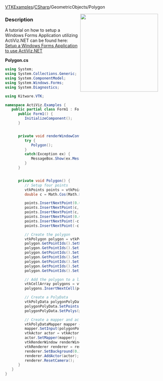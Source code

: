 [VTKExamples](/home/)/[CSharp](/CSharp)/GeometricObjects/Polygon

<img align="right" src="https://github.com/lorensen/VTKExamples/blob/gh-pages/Testing/Baseline/GeometricObjects/TestPolygon.png?raw=true" width="256" />

### Description
A tutorial on how to setup a Windows Forms Application utilizing ActiViz.NET can be found here: [Setup a Windows Forms Application to use ActiViz.NET](http://www.vtk.org/Wiki/VTK/CSharp/ActiViz.NET)

**Polygon.cs**
```csharp
using System;
using System.Collections.Generic;
using System.ComponentModel;
using System.Windows.Forms;
using System.Diagnostics;

using Kitware.VTK;

namespace ActiViz.Examples {
   public partial class Form1 : Form {
      public Form1() {
         InitializeComponent();
      }


      private void renderWindowControl1_Load(object sender, EventArgs e) {
         try {
            Polygon();
         }
         catch(Exception ex) {
            MessageBox.Show(ex.Message, "Exception", MessageBoxButtons.OK);
         }
      }


      private void Polygon() {
         // Setup four points
         vtkPoints points = vtkPoints.New();
         double c = Math.Cos(Math.PI / 6); // helper variable

         points.InsertNextPoint(0.0, -1.0, 0.0);
         points.InsertNextPoint(c, -0.5, 0.0);
         points.InsertNextPoint(c, 0.5, 0.0);
         points.InsertNextPoint(0.0, 1.0, 0.0);
         points.InsertNextPoint(-c, 0.5, 0.0);
         points.InsertNextPoint(-c, -0.5, 0.0);

         // Create the polygon
         vtkPolygon polygon = vtkPolygon.New();
         polygon.GetPointIds().SetNumberOfIds(6); //make a six-sided figure
         polygon.GetPointIds().SetId(0, 0);
         polygon.GetPointIds().SetId(1, 1);
         polygon.GetPointIds().SetId(2, 2);
         polygon.GetPointIds().SetId(3, 3);
         polygon.GetPointIds().SetId(4, 4);
         polygon.GetPointIds().SetId(5, 5);

         // Add the polygon to a list of polygons
         vtkCellArray polygons = vtkCellArray.New();
         polygons.InsertNextCell(polygon);

         // Create a PolyData
         vtkPolyData polygonPolyData = vtkPolyData.New();
         polygonPolyData.SetPoints(points);
         polygonPolyData.SetPolys(polygons);

         // Create a mapper and actor
         vtkPolyDataMapper mapper = vtkPolyDataMapper.New();
         mapper.SetInput(polygonPolyData);
         vtkActor actor = vtkActor.New();
         actor.SetMapper(mapper);
         vtkRenderWindow renderWindow = renderWindowControl1.RenderWindow;
         vtkRenderer renderer = renderWindow.GetRenderers().GetFirstRenderer();
         renderer.SetBackground(0.2, 0.3, 0.4);
         renderer.AddActor(actor);
         renderer.ResetCamera();
      }
   }
}
```
